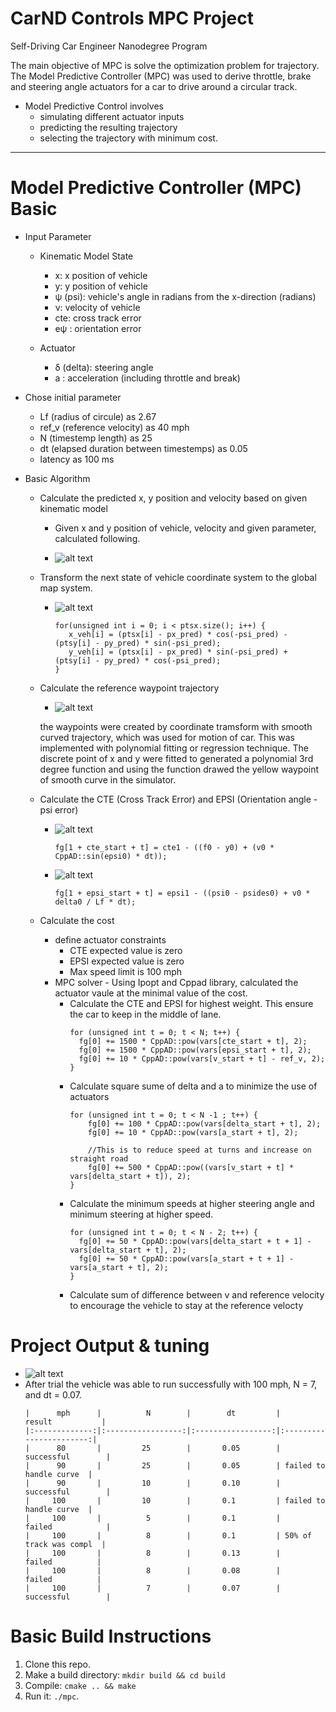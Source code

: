 # CarND Controls MPC Project
Self-Driving Car Engineer Nanodegree Program

The main objective of MPC is solve the optimization problem for trajectory. The Model Predictive Controller (MPC) was used to derive throttle, brake and steering angle actuators for a car to drive around a circular track.

* Model Predictive Control involves
	* simulating different actuator inputs
	* predicting the resulting trajectory
	* selecting the trajectory with minimum cost.

[//]: # (Image References)
[image1]: ./images/eqns.png
[image2]: ./images/global-map-axes.png
[image3]: ./images/result40.png
[image4]: ./images/cte-formula.png
[image5]: ./images/epsi-formula.png
[image6]: ./images/result.png


---

# Model Predictive Controller (MPC) Basic

* Input Parameter

	* Kinematic Model State
		* x: x position of vehicle
		* y: y position of vehicle
		* ψ (psi): vehicle's angle in radians from the x-direction (radians)
		* ν: velocity of vehicle
		* cte: cross track error
		* eψ : orientation error

	* Actuator
		* δ (delta): steering angle
		* a : acceleration (including throttle and break)

* Chose initial parameter
	* Lf (radius of circule) as 2.67
	* ref_v (reference velocity) as 40 mph
	* N (timestemp length) as 25
	* dt (elapsed duration between timestemps) as 0.05
	* latency as 100 ms

* Basic Algorithm

	* Calculate the predicted x, y position and velocity based on given kinematic model
		* Given x and y position of vehicle, velocity and given parameter, calculated following.

		* ![alt text][image1]

	* Transform the next state of vehicle coordinate system to the global map system.

		* ![alt text][image2]
		  ```
		  for(unsigned int i = 0; i < ptsx.size(); i++) {
             x_veh[i] = (ptsx[i] - px_pred) * cos(-psi_pred) - (ptsy[i] - py_pred) * sin(-psi_pred);
             y_veh[i] = (ptsx[i] - px_pred) * sin(-psi_pred) + (ptsy[i] - py_pred) * cos(-psi_pred);
          }
		  ```

	* Calculate the reference waypoint trajectory

		* ![alt text][image3]
		
		the waypoints were created by coordinate tramsform with smooth curved trajectory, which was used for motion of car. This was implemented with polynomial fitting or regression technique. The discrete point of x and y were fitted to generated a polynomial 3rd degree function and using the function drawed the yellow waypoint of smooth curve in the simulator.

	* Calculate the CTE (Cross Track Error) and EPSI (Orientation angle - psi error)

		* ![alt text][image4] 
			```
			fg[1 + cte_start + t] = cte1 - ((f0 - y0) + (v0 * CppAD::sin(epsi0) * dt));
			```

		* ![alt text][image5]
			```
			fg[1 + epsi_start + t] = epsi1 - ((psi0 - psides0) + v0 * delta0 / Lf * dt);
			```

	* Calculate the cost
		* define actuator constraints
			* CTE expected value is zero
			* EPSI expected value is zero
			* Max speed limit is 100 mph
		* MPC solver - Using Ipopt and Cppad library, calculated the actuator vaule at the minimal value of the cost.
			* Calculate the CTE and EPSI for highest weight. This ensure the car to keep in the middle of lane.
				```
				for (unsigned int t = 0; t < N; t++) {
				  fg[0] += 1500 * CppAD::pow(vars[cte_start + t], 2);
				  fg[0] += 1500 * CppAD::pow(vars[epsi_start + t], 2);
				  fg[0] += 10 * CppAD::pow(vars[v_start + t] - ref_v, 2);
				}
				```
			* Calculate square sume of delta and a to minimize the use of actuators
				```
				for (unsigned int t = 0; t < N -1 ; t++) {
					fg[0] += 100 * CppAD::pow(vars[delta_start + t], 2);
					fg[0] += 10 * CppAD::pow(vars[a_start + t], 2);

					//This is to reduce speed at turns and increase on straight road
					fg[0] += 500 * CppAD::pow((vars[v_start + t] * vars[delta_start + t]), 2);
				}
				```
			* Calculate the minimum speeds at higher steering angle  and minimum steering at higher speed.
				```
				for (unsigned int t = 0; t < N - 2; t++) {
				  fg[0] += 50 * CppAD::pow(vars[delta_start + t + 1] - vars[delta_start + t], 2);
				  fg[0] += 50 * CppAD::pow(vars[a_start + t + 1] - vars[a_start + t], 2);
				}
				```
			* Calculate sum of difference between v and reference velocity to encourage the vehicle to stay at the reference velocty

# Project Output & tuning
* ![alt text][image6] 
* After trial the vehicle was able to run successfully with 100 mph, N = 7, and dt = 0.07. 
	```
	|      mph      |          N        |        dt         |        result           |
	|:-------------:|:-----------------:|:-----------------:|:-----------------------:|
	|      80       |         25        |       0.05        |       successful        |
	|      90       |         25        |       0.05        | failed to handle curve  |
	|      90       |         10        |       0.10        |       successful        |
	|     100       |         10        |       0.1         | failed to handle curve  |
	|     100       |          5        |       0.1         |       failed            |
	|     100       |          8        |       0.1         | 50% of track was compl  |
	|     100       |          8        |       0.13        |         failed          |
	|     100       |          8        |       0.08        |         failed          |
	|     100       |          7        |       0.07        |       successful        |
	```

# Basic Build Instructions

1. Clone this repo.
2. Make a build directory: `mkdir build && cd build`
3. Compile: `cmake .. && make`
4. Run it: `./mpc`.
